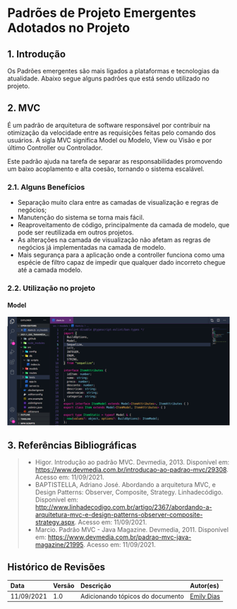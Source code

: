 # Padrões de Projeto Emergentes Adotados no Projeto

## 1. Introdução

Os Padrões emergentes são mais ligados a plataformas e tecnologias da atualidade. Abaixo segue alguns padrões que está sendo utilizado no projeto.

## 2. MVC

É um padrão de arquitetura de software responsável por contribuir na otimização da velocidade entre as requisições feitas pelo comando dos usuários. A sigla MVC significa Model ou Modelo, View ou Visão e por último Controller ou Controlador.

Este padrão ajuda na tarefa de separar as responsabilidades promovendo um baixo acoplamento e alta coesão, tornando o sistema escalável.

### 2.1. Alguns Benefícios

- Separação muito clara entre as camadas de visualização e regras de negócios;
- Manutenção do sistema se torna mais fácil.
- Reaproveitamento de código, principalmente da camada de modelo, que pode ser reutilizada em outros projetos.
- As alterações na camada de visualização não afetam as regras de negócios já implementadas na camada de modelo.
- Mais segurança para a aplicação onde a controller funciona como uma espécie de filtro capaz de impedir que qualquer dado incorreto chegue até a camada modelo.

### 2.2. Utilização no projeto

#### Model

[![model](../../assets/img/seminario3/padroes-emergentes/model.png)](../../assets/img/seminario3/padroes-emergentes/model.png)

## 3. Referências Bibliográficas

> - Higor. Introdução ao padrão MVC. Devmedia, 2013. Disponível em: <https://www.devmedia.com.br/introducao-ao-padrao-mvc/29308>. Acesso em: 11/09/2021.
> - BAPTISTELLA, Adriano José. Abordando a arquitetura MVC, e Design Patterns: Observer, Composite, Strategy. Linhadecódigo. Disponível em: <http://www.linhadecodigo.com.br/artigo/2367/abordando-a-arquitetura-mvc-e-design-patterns-observer-composite-strategy.aspx>. Acesso em: 11/09/2021.
> - Marcio. Padrão MVC - Java Magazine. Devmedia, 2011. Disponível em: <https://www.devmedia.com.br/padrao-mvc-java-magazine/21995>. Acesso em: 11/09/2021.

## Histórico de Revisões

| Data       | Versão | Descrição                        | Autor(es)                                 |
| :--------- | :----- | :------------------------------- | :---------------------------------------- |
| 11/09/2021 | 1.0    | Adicionando tópicos do documento | [Emily Dias](https://github.com/emysdias) |
